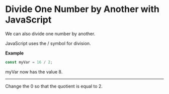 # Divide One Number by Another with JavaScript

We can also divide one number by another.

JavaScript uses the / symbol for division.

**Example**
```js
const myVar = 16 / 2;
```
myVar now has the value 8.

---
Change the 0 so that the quotient is equal to 2.

